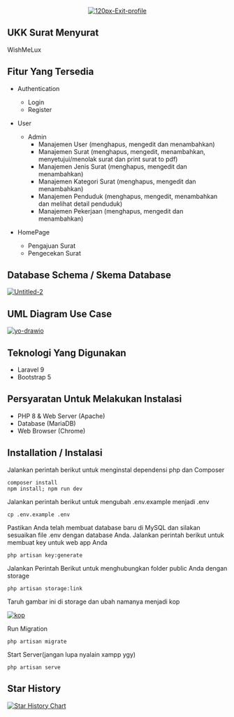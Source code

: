 <p align="center"><a href="https://imgbb.com/"><img src="https://i.ibb.co.com/RH7qd4j/120px-Exit-profile.png" alt="120px-Exit-profile" border="0"></a></p>

## UKK Surat Menyurat
WishMeLux

## Fitur Yang Tersedia
- Authentication
  - Login
  - Register

- User
  - Admin
    - Manajemen User (menghapus, mengedit dan menambahkan)
    - Manajemen Surat (menghapus, mengedit, menambahkan, menyetujui/menolak surat dan print surat to pdf)
    - Manajemen Jenis Surat (menghapus, mengedit dan menambahkan)
    - Manajemen Kategori Surat (menghapus, mengedit dan menambahkan)
    - Manajemen Penduduk (menghapus, mengedit, menambahkan dan melihat detail penduduk)
    - Manajemen Pekerjaan (menghapus, mengedit dan menambahkan)
      
- HomePage
  - Pengajuan Surat
  - Pengecekan Surat
 
## Database Schema / Skema Database
<a href="https://ibb.co.com/4dGPyhR"><img src="https://i.ibb.co.com/tXt8fVp/Untitled-2.png" alt="Untitled-2" border="0"></a>

## UML Diagram Use Case
<a href="https://ibb.co.com/nRMrwnw"><img src="https://i.ibb.co.com/cxhJyCy/yo-drawio.png" alt="yo-drawio" border="0"></a>

## Teknologi Yang Digunakan
- Laravel 9
- Bootstrap 5

## Persyaratan Untuk Melakukan Instalasi
- PHP 8 & Web Server (Apache)
- Database (MariaDB)
- Web Browser (Chrome)

## Installation / Instalasi

Jalankan perintah berikut untuk menginstal dependensi php dan Composer
```
composer install
npm install; npm run dev
```
Jalankan perintah berikut untuk mengubah .env.example menjadi .env
```
cp .env.example .env
```
Pastikan Anda telah membuat database baru di MySQL dan silakan sesuaikan file .env dengan database Anda. Jalankan perintah berikut untuk membuat key untuk web app Anda
```
php artisan key:generate
```
Jalankan Perintah Berikut untuk menghubungkan folder public Anda dengan storage
```
php artisan storage:link
```
Taruh gambar ini di storage dan ubah namanya menjadi kop

<a href="https://ibb.co.com/wzDs6DQ"><img src="https://i.ibb.co.com/gRsVgsW/kop.png" alt="kop" border="0"></a>

Run Migration
```
php artisan migrate
```
Start Server(jangan lupa nyalain xampp ygy)
```
php artisan serve
```
## Star History

<a href="https://star-history.com/#Idkhowtoplay/PROJECT-UKK-PERSURATAN-AKZ&Date">
 <picture>
   <source media="(prefers-color-scheme: dark)" srcset="https://api.star-history.com/svg?repos=Idkhowtoplay/PROJECT-UKK-PERSURATAN-AKZ&type=Date&theme=dark" />
   <source media="(prefers-color-scheme: light)" srcset="https://api.star-history.com/svg?repos=Idkhowtoplay/PROJECT-UKK-PERSURATAN-AKZ&type=Date" />
   <img alt="Star History Chart" src="https://api.star-history.com/svg?repos=Idkhowtoplay/PROJECT-UKK-PERSURATAN-AKZ&type=Date" />
 </picture>
</a>
